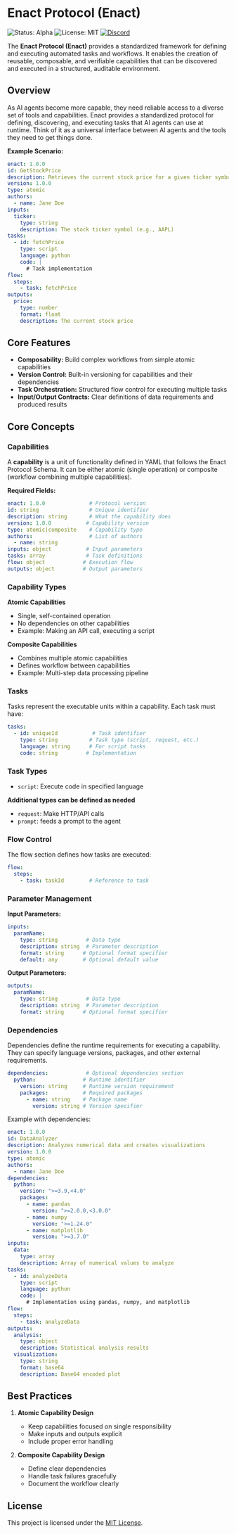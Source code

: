 # Enact Protocol (Enact)

![Status: Alpha](https://img.shields.io/badge/Status-Alpha-yellow) ![License: MIT](https://img.shields.io/badge/License-MIT-blue.svg) [![Discord](https://img.shields.io/badge/Discord-Enact_PROTOCOL-blue?logo=discord&logoColor=white)](https://discord.gg/mMfxvMtHyS)

The **Enact Protocol (Enact)** provides a standardized framework for defining and executing automated tasks and workflows. It enables the creation of reusable, composable, and verifiable capabilities that can be discovered and executed in a structured, auditable environment.

## Overview
As AI agents become more capable, they need reliable access to a diverse set of tools and capabilities. Enact provides a standardized protocol for defining, discovering, and executing tasks that AI agents can use at runtime. Think of it as a universal interface between AI agents and the tools they need to get things done.

**Example Scenario:**

```yaml
enact: 1.0.0
id: GetStockPrice
description: Retrieves the current stock price for a given ticker symbol.
version: 1.0.0
type: atomic
authors:
  - name: Jane Doe
inputs:
  ticker: 
    type: string
    description: The stock ticker symbol (e.g., AAPL)
tasks:
  - id: fetchPrice
    type: script
    language: python
    code: |
      # Task implementation
flow:
  steps:
    - task: fetchPrice
outputs:
  price: 
    type: number
    format: float
    description: The current stock price
```

## Core Features

- **Composability:** Build complex workflows from simple atomic capabilities
- **Version Control:** Built-in versioning for capabilities and their dependencies
- **Task Orchestration:** Structured flow control for executing multiple tasks
- **Input/Output Contracts:** Clear definitions of data requirements and produced results

## Core Concepts

### Capabilities

A **capability** is a unit of functionality defined in YAML that follows the Enact Protocol Schema. It can be either atomic (single operation) or composite (workflow combining multiple capabilities).

**Required Fields:**
```yaml
enact: 1.0.0              # Protocol version
id: string                # Unique identifier
description: string       # What the capability does
version: 1.0.0           # Capability version
type: atomic|composite    # Capability type
authors:                  # List of authors
  - name: string
inputs: object           # Input parameters
tasks: array             # Task definitions
flow: object            # Execution flow
outputs: object         # Output parameters
```

### Capability Types

**Atomic Capabilities**
- Single, self-contained operation
- No dependencies on other capabilities
- Example: Making an API call, executing a script

**Composite Capabilities**
- Combines multiple atomic capabilities
- Defines workflow between capabilities
- Example: Multi-step data processing pipeline

### Tasks

Tasks represent the executable units within a capability. Each task must have:

```yaml
tasks:
  - id: uniqueId           # Task identifier
    type: string          # Task type (script, request, etc.)
    language: string      # For script tasks
    code: string         # Implementation
```

### Task Types

- `script`: Execute code in specified language

**Additional types can be defined as needed**
- `request`: Make HTTP/API calls
- `prompt`: feeds a prompt to the agent

### Flow Control

The flow section defines how tasks are executed:

```yaml
flow:
  steps:
    - task: taskId        # Reference to task
```

### Parameter Management

**Input Parameters:**
```yaml
inputs:
  paramName:
    type: string         # Data type
    description: string  # Parameter description
    format: string      # Optional format specifier
    default: any        # Optional default value
```

**Output Parameters:**
```yaml
outputs:
  paramName:
    type: string         # Data type
    description: string  # Parameter description
    format: string      # Optional format specifier
```

### Dependencies

Dependencies define the runtime requirements for executing a capability. They can specify language versions, packages, and other external requirements.

```yaml
dependencies:            # Optional dependencies section
  python:               # Runtime identifier
    version: string     # Runtime version requirement
    packages:           # Required packages
      - name: string    # Package name
        version: string # Version specifier
```

Example with dependencies:

```yaml
enact: 1.0.0
id: DataAnalyzer
description: Analyzes numerical data and creates visualizations
version: 1.0.0
type: atomic
authors:
  - name: Jane Doe
dependencies:
  python:
    version: ">=3.9,<4.0"
    packages:
      - name: pandas
        version: ">=2.0.0,<3.0.0"
      - name: numpy
        version: ">=1.24.0"
      - name: matplotlib
        version: ">=3.7.0"
inputs:
  data: 
    type: array
    description: Array of numerical values to analyze
tasks:
  - id: analyzeData
    type: script
    language: python
    code: |
      # Implementation using pandas, numpy, and matplotlib
flow:
  steps:
    - task: analyzeData
outputs:
  analysis:
    type: object
    description: Statistical analysis results
  visualization:
    type: string
    format: base64
    description: Base64 encoded plot
```

## Best Practices

1. **Atomic Capability Design**
   - Keep capabilities focused on single responsibility
   - Make inputs and outputs explicit
   - Include proper error handling

2. **Composite Capability Design**
   - Define clear dependencies
   - Handle task failures gracefully
   - Document the workflow clearly

## License

This project is licensed under the [MIT License](LICENSE).